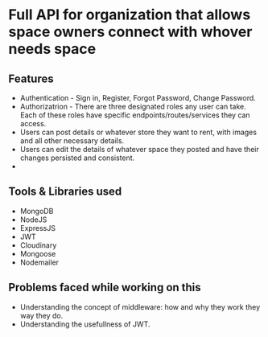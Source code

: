 # Full API for organization that allows space owners connect with whover needs space

## Features
- Authentication - Sign in, Register, Forgot Password, Change Password.
- Authorizatrion - There are three designated roles any user can take. Each of these roles have specific endpoints/routes/services they can access.
- Users can post details or whatever store they want to rent, with images and all other necessary details.
- Users can edit the details of whatever space they posted and have their changes persisted and consistent.
- 

## Tools & Libraries used
- MongoDB
- NodeJS
- ExpressJS
- JWT
- Cloudinary 
- Mongoose
- Nodemailer

## Problems faced while working on this
- Understanding the concept of middleware: how and why they work they way they do.
- Understanding the usefullness of JWT. 
